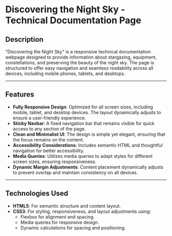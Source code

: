 # Discovering the Night Sky - Technical Documentation Page

## Description

"Discovering the Night Sky" is a responsive technical documentation webpage designed to provide information about stargazing, equipment, constellations, and preserving the beauty of the night sky. The page is structured to offer easy navigation and seamless readability across all devices, including mobile phones, tablets, and desktops.

---

## Features

- **Fully Responsive Design**: Optimized for all screen sizes, including mobile, tablet, and desktop devices. The layout dynamically adjusts to ensure a user-friendly experience.
- **Sticky Navbar**: A fixed navigation bar that remains visible for quick access to any section of the page.
- **Clean and Minimalist UI**: The design is simple yet elegant, ensuring that the focus remains on the content.
- **Accessibility Considerations**: Includes semantic HTML and thoughtful navigation for better accessibility.
- **Media Queries**: Utilizes media queries to adapt styles for different screen sizes, ensuring responsiveness.
- **Dynamic Margin Adjustments**: Content placement dynamically adjusts to prevent overlap and maintain consistency on all devices.

---

## Technologies Used

- **HTML5**: For semantic structure and content layout.
- **CSS3**: For styling, responsiveness, and layout adjustments using:
  - Flexbox for alignment and spacing.
  - Media queries for responsive design.
  - Dynamic calculations for spacing and positioning.
